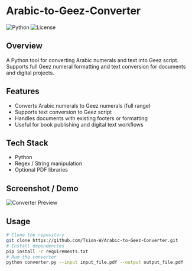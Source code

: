 # Arabic-to-Geez-Converter

![Python](https://img.shields.io/badge/Python-3.11-blue)
![License](https://img.shields.io/badge/License-MIT-green)

## Overview
A Python tool for converting Arabic numerals and text into Geez script. Supports full Geez numeral formatting and text conversion for documents and digital projects.

## Features
- Converts Arabic numerals to Geez numerals (full range)
- Supports text conversion to Geez script
- Handles documents with existing footers or formatting
- Useful for book publishing and digital text workflows

## Tech Stack
- Python  
- Regex / String manipulation  
- Optional PDF libraries

## Screenshot / Demo
![Converter Preview](screenshots/converter_preview.png)  

## Usage
```bash
# Clone the repository
git clone https://github.com/Tsion-W/Arabic-to-Geez-Converter.git
# Install dependencies
pip install -r requirements.txt
# Run the converter
python converter.py --input input_file.pdf --output output_file.pdf
